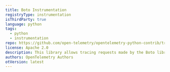 ```yaml
---
title: Boto Instrumentation
registryType: instrumentation
isThirdParty: true
language: python
tags:
  - python
  - instrumentation
repo: https://github.com/open-telemetry/opentelemetry-python-contrib/tree/main/instrumentation/opentelemetry-instrumentation-boto
license: Apache 2.0
description: This library allows tracing requests made by the Boto library.
authors: OpenTelemetry Authors
otVersion: latest
---
```

